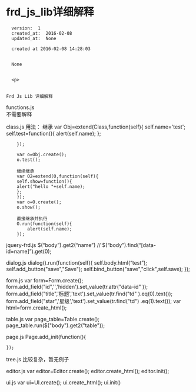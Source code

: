 
  # frd_js_lib详细解释

      version:  1
      created_at:  2016-02-08
      updated_at:  None

      created at 2016-02-08 14:28:03 


      None


      <p>
      

	Frd Js Lib 详细解释

functions.js  
	不需要解释

class.js
	用法：
		继承
		var Obj=extend(Class,function(self){
			self.name='test';
			self.test=function(){
				alert(self.name);
			};

		});
		
		var o=Obj.create();
		o.test();

		继续继承
		var O2=extend(O,function(self){
		self.show=function(){
		alert("hello "+self.name);
		};
		});
		var o=O.create();
		o.show();

		直接继承并执行
		O.run(function(self){
			alert(self.name);
		});

jquery-frd.js
		$(“body”).get2(“name”)  //  $(“body”).find(“[data-id=name]”).get(0);

	

dialog.js
	dialog().run(function(self){
		self.body.html(“test”);
		self.add_button("save","Save");
		self.bind_button("save","click",self.save);
	});	

form.js
	var form=Form.create();
	form.add_field("id",'','hidden').set_value(tr.attr("data-id"    ));
	form.add_field("title",'标题','text').set_value(tr.find("td"    ).eq(0).text());
	form.add_field("star",'星级','text').set_value(tr.find("td")    .eq(1).text());
	var html=form.create_html();

table.js
	var page_table=Table.create();
	page_table.run($("body").get2("table"));

page.js
	Page.add_init(function(){

	});

tree.js
	比较复杂，暂无例子	

editor.js
	 var editor=Editor.create();
	editor.create_html();
	editor.init();

ui.js
	var ui=UI.create();
	ui.create_html();
	ui.init()
      </p>

  